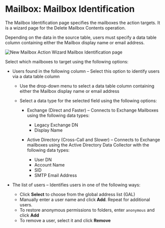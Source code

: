 # Mailbox: Mailbox Identification

The Mailbox Identification page specifies the mailboxes the action targets. It is a wizard page for
the Delete Mailbox Contents operation.

Depending on the data in the source table, users must specify a data table column containing either
the Mailbox display name or email address.

![New Mailbox Action Wizard Mailbox Identification page](/img/product_docs/accessanalyzer/11.6/accessanalyzer/admin/action/mailbox/identification.webp)

Select which mailboxes to target using the following options:

- Users found in the following column – Select this option to identify users via a data table column

    - Use the drop-down menu to select a data table column containing either the Mailbox display
      name or email address
    - Select a data type for the selected field using the following options:

        - Exchange (Direct and Faster) – Connects to Exchange Mailboxes using the following data
          types:

            - Legacy Exchange DN
            - Display Name

        - Active Directory (Cross-Call and Slower) – Connects to Exchange mailboxes using the Active
          Directory Data Collector with the following data types:

            - User DN
            - Account Name
            - SID
            - SMTP Email Address

- The list of users – Identifies users in one of the following ways:

    - Click **Select** to choose from the global address list (GAL)
    - Manually enter a user name and click **Add**. Repeat for additional users.
    - To restore anonymous permissions to folders, enter `anonymous` and click **Add**
    - To remove a user, select it and click **Remove**
